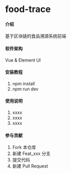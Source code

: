 # food-trace

#### 介绍
基于区块链的食品溯源系统前端

#### 软件架构
Vue & Element UI


#### 安装教程

1.  npm install
2.  npm run dev

#### 使用说明

1.  xxxx
2.  xxxx
3.  xxxx

#### 参与贡献

1.  Fork 本仓库
2.  新建 Feat_xxx 分支
3.  提交代码
4.  新建 Pull Request